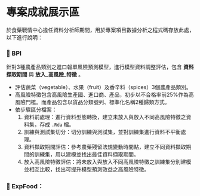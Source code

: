# 專案成就展示區

於食藥戰情中心擔任資料分析師期間，用於專案項目數據分析之程式碼存放此處，以下進行說明：

### :file_folder: BPI
針對3種農產品類別之進口報單風險預測模型，進行模型資料調整評估，包含 **資料擷取期間** 與 **放入_高風險_特徵** 。
- 評估蔬菜（vegetable）、水果（fruit）及香辛料（spices）3個農產品類別。
- 高風險特徵包含高風險生產國、進口商、產品，初步以不合格率前25%作為高風險門檻。而產品包含以貨品分類號列、標準化名稱2種歸類方式。
- 依步驟區分檔案：
    1. 資料前處理：進行資料型態轉換，建立未放入與放入不同高風險特徵之資料集，存成 `.Rda` 檔。
    2. 訓練與測試集切分：切分訓練與測試集，並對訓練集進行資料不平衡處理。
    3. 資料擷取期間評估：參考農藥殘留法規變動時間點，建立不同資料擷取期間的訓練集，用以建模並找出最佳資料擷取期間。
    4. 放入高風險特徵評估：將未放入與放入不同高風險特徵之訓練集分別建模並相互比較，找出可提升模型預測效益之高風險特徵。

### :file_folder: ExpFood：
